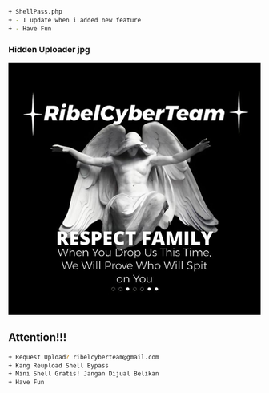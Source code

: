 ```bash
+ ShellPass.php
+ - I update when i added new feature
+ - Have Fun
```
### Hidden Uploader jpg

![alt text](https://raw.githubusercontent.com/Mr-7Mind/MiniShell/main/rct.jpg)

## Attention!!!

```bash
+ Request Upload? ribelcyberteam@gmail.com
+ Kang Reupload Shell Bypass
+ Mini Shell Gratis! Jangan Dijual Belikan
+ Have Fun
```
